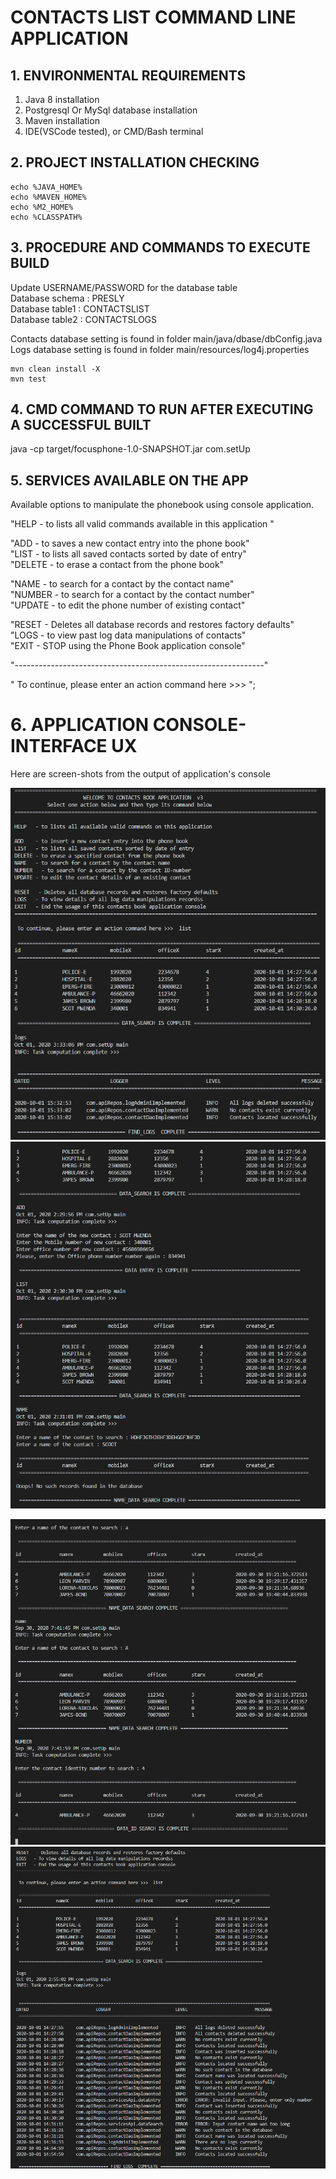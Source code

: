 # CONTACTS LIST COMMAND LINE APPLICATION

## 1. ENVIRONMENTAL REQUIREMENTS

1. Java 8 installation
2. Postgresql Or MySql database installation
3. Maven installation
4. IDE(VSCode tested), or CMD/Bash terminal

## 2. PROJECT INSTALLATION CHECKING


```
echo %JAVA_HOME%
echo %MAVEN_HOME%
echo %M2_HOME%
echo %CLASSPATH%

```

## 3. PROCEDURE AND COMMANDS TO EXECUTE BUILD


Update USERNAME/PASSWORD for the database table\
Database schema  : PRESLY\
Database table1  : CONTACTSLIST\
Database table2  : CONTACTSLOGS

Contacts database setting is found in folder main/java/dbase/dbConfig.java\
Logs database setting is found in folder main/resources/log4j.properties


```
mvn clean install -X
mvn test

```


## 4. CMD COMMAND TO RUN AFTER EXECUTING A SUCCESSFUL BUILT


java -cp target/focusphone-1.0-SNAPSHOT.jar com.setUp



## 5. SERVICES AVAILABLE ON THE APP



Available options to manipulate the phonebook using console application.

"HELP   - to lists all valid commands available in this application "

"ADD    - to saves a new contact entry into the phone book" \
"LIST   - to lists all saved contacts sorted by date of entry"\
"DELETE - to erase a contact from the phone book"

"NAME   - to search for a contact by the contact name"\
"NUMBER   - to search for a contact by the contact number"\
"UPDATE - to edit the phone number of  existing contact"

"RESET   - Deletes all database records and restores factory defaults"\
"LOGS - to view past log data manipulations of contacts"\
"EXIT   - STOP using the Phone Book application console" 

"--------------------------------------------------------------"

" To continue, please enter an action command here >>>  ";
    
# 6. APPLICATION CONSOLE- INTERFACE UX 


Here are screen-shots from the output of application's console

![ Muntu App SMS # 1 ](https://github.com/LINOSNCHENA/JAVA_PhoneBook_Logs/blob/master/ux/page%20(1).png)
![ Muntu App SMS # 2 ](https://github.com/LINOSNCHENA/JAVA_PhoneBook_Logs/blob/master/ux/page%20(2).png)

![ Muntu App SMS # 3 ](https://github.com/LINOSNCHENA/JAVA_PhoneBook_Logs/blob/master/ux/page%20(3).png)
![ Muntu App SMS # 4 ](https://github.com/LINOSNCHENA/JAVA_PhoneBook_Logs/blob/master/ux/page%20(4).png)
